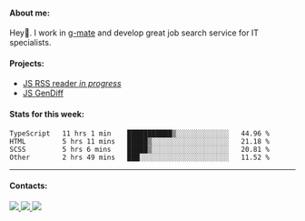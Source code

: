 #### About me:
Hey👋. I work in [g-mate](http://gms.tech) and develop great job search service for IT specialists.

#### Projects:
- [JS RSS reader *in progress*](https://github.com/GKoil/frontend-project-lvl3)
- [JS GenDiff](https://github.com/GKoil/GenDiff)

#### Stats for this week:
<!--START_SECTION:waka-->

```text
TypeScript   11 hrs 1 min    ███████████▒░░░░░░░░░░░░░   44.96 %
HTML         5 hrs 11 mins   █████▒░░░░░░░░░░░░░░░░░░░   21.18 %
SCSS         5 hrs 6 mins    █████▒░░░░░░░░░░░░░░░░░░░   20.81 %
Other        2 hrs 49 mins   ███░░░░░░░░░░░░░░░░░░░░░░   11.52 %
```

<!--END_SECTION:waka-->
---
#### Contacts:

<a target='_blank' title='LinkedIn' href="https://www.linkedin.com/in/gkoil/">
  <img src="https://img.shields.io/badge/LinkedIn-0077B5?style=for-the-badge&logo=linkedin&logoColor=white" />
</a>
<a target='_blank' title='Telegram' href="https://t.me/gkoil">
  <img src="https://img.shields.io/badge/Telegram-2CA5E0?style=for-the-badge&logo=telegram&logoColor=white" />
</a>
<a target='_blank' title='Gmail' href="mailto: gk.grigorev@gmail.com">
  <img src="https://img.shields.io/badge/Gmail-D14836?style=for-the-badge&logo=gmail&logoColor=white" />
</a>

